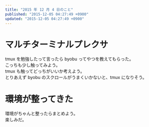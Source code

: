 ```yaml
---
title: "2015 年 12 月 4 日のこと"
published: "2015-12-05 04:27:49 +0900"
updated: "2015-12-05 04:27:49 +0900"
---
```


# マルチターミナルプレクサ

tmux を勉強したって言ったら byobu ってやつを教えてもらった。  
こっちも少し触ってみよう。  
tmux も触ってどっちがいいか考えよう。  
とりあえず byobu のスクロールがうまくいかないと、tmux になりそう。

# 環境が整ってきた

環境がちゃんと整ったらまとめよう。  
楽しみだ。

